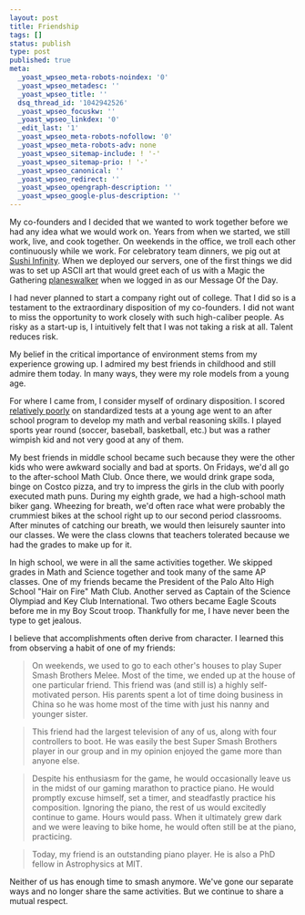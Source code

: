 ```yaml
---
layout: post
title: Friendship
tags: []
status: publish
type: post
published: true
meta:
  _yoast_wpseo_meta-robots-noindex: '0'
  _yoast_wpseo_metadesc: ''
  _yoast_wpseo_title: ''
  dsq_thread_id: '1042942526'
  _yoast_wpseo_focuskw: ''
  _yoast_wpseo_linkdex: '0'
  _edit_last: '1'
  _yoast_wpseo_meta-robots-nofollow: '0'
  _yoast_wpseo_meta-robots-adv: none
  _yoast_wpseo_sitemap-include: ! '-'
  _yoast_wpseo_sitemap-prio: ! '-'
  _yoast_wpseo_canonical: ''
  _yoast_wpseo_redirect: ''
  _yoast_wpseo_opengraph-description: ''
  _yoast_wpseo_google-plus-description: ''
---
```

My co-founders and I decided that we wanted to work together before we had any idea what we would work on. Years from when we started, we still work, live, and cook together. On weekends in the office, we troll each other continuously while we work. For celebratory team dinners, we pig out at <a title="Sushi Infinity" href="http://www.yelp.com/biz/sushi-infinity-san-jose#hrid:CE9JnEe4ax8jEnzGZLEv9A">Sushi Infinity</a>. When we deployed our servers, one of the first things we did was to set up ASCII art that would greet each of us with a Magic the Gathering <a title="planeswalker" href="http://www.wizards.com/Magic/multiverse/planeswalkers.aspx?x=mtg/multiverse/planeswalkers/ajani">planeswalker</a> when we logged in as our Message Of the Day.

I had never planned to start a company right out of college. That I did so is a testament to the extraordinary disposition of my co-founders. I did not want to miss the opportunity to work closely with such high-caliber people. As risky as a start-up is, I intuitively felt that I was not taking a risk at all. Talent reduces risk.

My belief in the critical importance of environment stems from my experience growing up. I admired my best friends in childhood and still admire them today. In many ways, they were my role models from a young age.

For where I came from, I consider myself of ordinary disposition. I scored <a title="relatively poorly" href="http://www.martyhu.com/blog/talent/">relatively poorly</a> on standardized tests at a young age went to an after school program to develop my math and verbal reasoning skills. I played sports year round (soccer, baseball, basketball, etc.) but was a rather wimpish kid and not very good at any of them.

My best friends in middle school became such because they were the other kids who were awkward socially and bad at sports. On Fridays, we'd all go to the after-school Math Club. Once there, we would drink grape soda, binge on Costco pizza, and try to impress the girls in the club with poorly executed math puns. During my eighth grade, we had a high-school math biker gang. Wheezing for breath, we'd often race what were probably the crummiest bikes at the school right up to our second period classrooms. After minutes of catching our breath, we would then leisurely saunter into our classes. We were the class clowns that teachers tolerated because we had the grades to make up for it.

In high school, we were in all the same activities together. We skipped grades in Math and Science together and took many of the same AP classes. One of my friends became the President of the Palo Alto High School "Hair on Fire" Math Club. Another served as Captain of the Science Olympiad and Key Club International. Two others became Eagle Scouts before me in my Boy Scout troop. Thankfully for me, I have never been the type to get jealous.

I believe that accomplishments often derive from character. I learned this from observing a habit of one of my friends:
> On weekends, we used to go to each other's houses to play Super Smash Brothers Melee. Most of the time, we ended up at the house of one particular friend. This friend was (and still is) a highly self-motivated person. His parents spent a lot of time doing business in China so he was home most of the time with just his nanny and younger sister.

> This friend had the largest television of any of us, along with four controllers to boot. He was easily the best Super Smash Brothers player in our group and in my opinion enjoyed the game more than anyone else.

> Despite his enthusiasm for the game, he would occasionally leave us in the midst of our gaming marathon to practice piano. He would promptly excuse himself, set a timer, and steadfastly practice his composition. Ignoring the piano, the rest of us would excitedly continue to game. Hours would pass. When it ultimately grew dark and we were leaving to bike home, he would often still be at the piano, practicing.

> Today, my friend is an outstanding piano player. He is also a PhD fellow in Astrophysics at MIT.

Neither of us has enough time to smash anymore. We've gone our separate ways and no longer share the same activities. But we continue to share a mutual respect.
